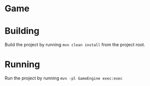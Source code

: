 # Game

# Building
Build the project by running `mvn clean install` from the project root.

# Running
Run the project by running `mvn -pl GameEngine exec:exec`
